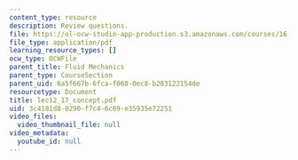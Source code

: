 ```yaml
---
content_type: resource
description: Review questions.
file: https://ol-ocw-studio-app-production.s3.amazonaws.com/courses/16-01-unified-engineering-i-ii-iii-iv-fall-2005-spring-2006/3c4181d80290f7c46c69e35935e72251_lec12_17_concept.pdf
file_type: application/pdf
learning_resource_types: []
ocw_type: OCWFile
parent_title: Fluid Mechanics
parent_type: CourseSection
parent_uid: 6a5f667b-6fca-f068-0ec8-b203122154de
resourcetype: Document
title: lec12_17_concept.pdf
uid: 3c4181d8-0290-f7c4-6c69-e35935e72251
video_files:
  video_thumbnail_file: null
video_metadata:
  youtube_id: null
---
```

